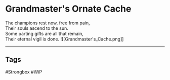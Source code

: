 # Grandmaster's Ornate Cache
The champions rest now, free from pain,  
Their souls ascend to the sun.  
Some parting gifts are all that remain,  
Their eternal vigil is done.
![[Grandmaster's_Cache.png]]

---
## Tags
#Strongbox
#WiP
